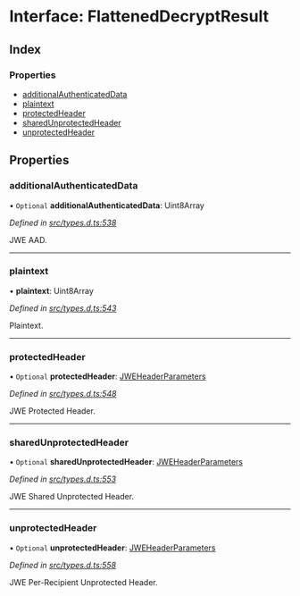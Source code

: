 # Interface: FlattenedDecryptResult

## Index

### Properties

* [additionalAuthenticatedData](_types_d_.flatteneddecryptresult.md#additionalauthenticateddata)
* [plaintext](_types_d_.flatteneddecryptresult.md#plaintext)
* [protectedHeader](_types_d_.flatteneddecryptresult.md#protectedheader)
* [sharedUnprotectedHeader](_types_d_.flatteneddecryptresult.md#sharedunprotectedheader)
* [unprotectedHeader](_types_d_.flatteneddecryptresult.md#unprotectedheader)

## Properties

### additionalAuthenticatedData

• `Optional` **additionalAuthenticatedData**: Uint8Array

*Defined in [src/types.d.ts:538](https://github.com/panva/jose/blob/v3.7.1/src/types.d.ts#L538)*

JWE AAD.

___

### plaintext

•  **plaintext**: Uint8Array

*Defined in [src/types.d.ts:543](https://github.com/panva/jose/blob/v3.7.1/src/types.d.ts#L543)*

Plaintext.

___

### protectedHeader

• `Optional` **protectedHeader**: [JWEHeaderParameters](_types_d_.jweheaderparameters.md)

*Defined in [src/types.d.ts:548](https://github.com/panva/jose/blob/v3.7.1/src/types.d.ts#L548)*

JWE Protected Header.

___

### sharedUnprotectedHeader

• `Optional` **sharedUnprotectedHeader**: [JWEHeaderParameters](_types_d_.jweheaderparameters.md)

*Defined in [src/types.d.ts:553](https://github.com/panva/jose/blob/v3.7.1/src/types.d.ts#L553)*

JWE Shared Unprotected Header.

___

### unprotectedHeader

• `Optional` **unprotectedHeader**: [JWEHeaderParameters](_types_d_.jweheaderparameters.md)

*Defined in [src/types.d.ts:558](https://github.com/panva/jose/blob/v3.7.1/src/types.d.ts#L558)*

JWE Per-Recipient Unprotected Header.
